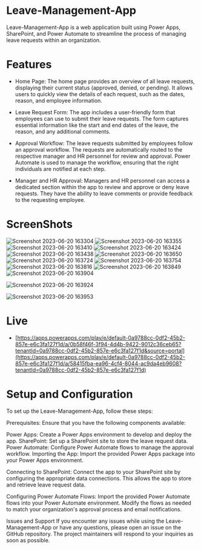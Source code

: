 # Leave-Management-App
Leave-Management-App is a web application built using Power Apps, SharePoint, and Power Automate to streamline the process of managing leave requests within an organization.

# Features
- Home Page: The home page provides an overview of all leave requests, displaying their current status (approved, denied, or pending). It allows users to quickly view the details of each request, such as the dates, reason, and employee information.

- Leave Request Form: The app includes a user-friendly form that employees can use to submit their leave requests. The form captures essential information like the start and end dates of the leave, the reason, and any additional comments.

- Approval Workflow: The leave requests submitted by employees follow an approval workflow. The requests are automatically routed to the respective manager and HR personnel for review and approval. Power Automate is used to manage the workflow, ensuring that the right individuals are notified at each step.

- Manager and HR Approval: Managers and HR personnel can access a dedicated section within the app to review and approve or deny leave requests. They have the ability to leave comments or provide feedback to the requesting employee.

# ScreenShots
![Screenshot 2023-06-20 163304](https://github.com/Rutuj99/Leave-Management-App---Power-Apps/assets/55624994/414ce207-3631-40bb-99aa-d119737fdbc4)
![Screenshot 2023-06-20 163355](https://github.com/Rutuj99/Leave-Management-App---Power-Apps/assets/55624994/97037539-da67-4309-9255-593add5ad195)
![Screenshot 2023-06-20 163410](https://github.com/Rutuj99/Leave-Management-App---Power-Apps/assets/55624994/c1fbb9dc-5746-47a4-bff9-81329e994491)
![Screenshot 2023-06-20 163424](https://github.com/Rutuj99/Leave-Management-App---Power-Apps/assets/55624994/13d88ad7-b9b4-4b19-9c84-969b13d61e05)
![Screenshot 2023-06-20 163438](https://github.com/Rutuj99/Leave-Management-App---Power-Apps/assets/55624994/0a044ed9-24d7-44c2-9f2b-310c55673c9f)
![Screenshot 2023-06-20 163650](https://github.com/Rutuj99/Leave-Management-App---Power-Apps/assets/55624994/f01c3456-0a22-4f35-89f6-046aa758ede5)
![Screenshot 2023-06-20 163724](https://github.com/Rutuj99/Leave-Management-App---Power-Apps/assets/55624994/604be8eb-e210-4e87-82c9-f2d8bb7a64bc)
![Screenshot 2023-06-20 163754](https://github.com/Rutuj99/Leave-Management-App---Power-Apps/assets/55624994/6bfaf82d-fdc3-48bf-bc8b-2d908d3ea586)
![Screenshot 2023-06-20 163816](https://github.com/Rutuj99/Leave-Management-App---Power-Apps/assets/55624994/1b3fef4d-a83b-4956-8c63-30f20f03fa7f)
![Screenshot 2023-06-20 163849](https://github.com/Rutuj99/Leave-Management-App---Power-Apps/assets/55624994/7a95c243-9d4d-4d1e-ae42-78f01440b10c)
![Screenshot 2023-06-20 163904](https://github.com/Rutuj99/Leave-Management-App---Power-Apps/assets/55624994/3a4a855a-0a27-48ac-b91f-6d10b0faa531)

![Screenshot 2023-06-20 163924](https://github.com/Rutuj99/Leave-Management-App---Power-Apps/assets/55624994/b153dc32-4cda-48ec-a932-ed37bb426345)

![Screenshot 2023-06-20 163953](https://github.com/Rutuj99/Leave-Management-App---Power-Apps/assets/55624994/b2e2f148-cc60-4474-bdf1-f45910ae5c45)

# Live 
- [https://apps.powerapps.com/play/e/default-0a9788cc-0df2-45b2-857e-e6c3fa127f1d/a/0b58f46f-3f94-4d4b-9422-9012c36ceb65?tenantId=0a9788cc-0df2-45b2-857e-e6c3fa127f1d&source=portal](https://apps.powerapps.com/play/e/default-0a9788cc-0df2-45b2-857e-e6c3fa127f1d/a/58415fba-ea96-4cf4-8044-ac9da4eb9608?tenantId=0a9788cc-0df2-45b2-857e-e6c3fa127f1d)
# Setup and Configuration
To set up the Leave-Management-App, follow these steps:

Prerequisites: Ensure that you have the following components available:

Power Apps: Create a Power Apps environment to develop and deploy the app.
SharePoint: Set up a SharePoint site to store the leave request data.
Power Automate: Configure Power Automate flows to manage the approval workflow.
Importing the App: Import the provided Power Apps package into your Power Apps environment.

Connecting to SharePoint: Connect the app to your SharePoint site by configuring the appropriate data connections. This allows the app to store and retrieve leave request data.

Configuring Power Automate Flows: Import the provided Power Automate flows into your Power Automate environment. Modify the flows as needed to match your organization's approval process and email notifications.




Issues and Support
If you encounter any issues while using the Leave-Management-App or have any questions, please open an issue on the GitHub repository. The project maintainers will respond to your inquiries as soon as possible.


